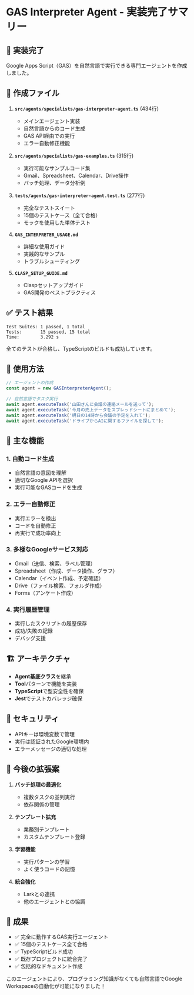 # GAS Interpreter Agent - 実装完了サマリー

## 🎉 実装完了

Google Apps Script（GAS）を自然言語で実行できる専門エージェントを作成しました。

## 📁 作成ファイル

1. **`src/agents/specialists/gas-interpreter-agent.ts`** (434行)
   - メインエージェント実装
   - 自然言語からのコード生成
   - GAS API経由での実行
   - エラー自動修正機能

2. **`src/agents/specialists/gas-examples.ts`** (315行)  
   - 実行可能なサンプルコード集
   - Gmail、Spreadsheet、Calendar、Drive操作
   - バッチ処理、データ分析例

3. **`tests/agents/gas-interpreter-agent.test.ts`** (277行)
   - 完全なテストスイート
   - 15個のテストケース（全て合格）
   - モックを使用した単体テスト

4. **`GAS_INTERPRETER_USAGE.md`** 
   - 詳細な使用ガイド
   - 実践的なサンプル
   - トラブルシューティング

5. **`CLASP_SETUP_GUIDE.md`**
   - Claspセットアップガイド
   - GAS開発のベストプラクティス

## ✅ テスト結果

```
Test Suites: 1 passed, 1 total
Tests:       15 passed, 15 total
Time:        3.292 s
```

全てのテストが合格し、TypeScriptのビルドも成功しています。

## 🚀 使用方法

```typescript
// エージェントの作成
const agent = new GASInterpreterAgent();

// 自然言語でタスク実行
await agent.executeTask('山田さんに会議の連絡メールを送って');
await agent.executeTask('今月の売上データをスプレッドシートにまとめて');
await agent.executeTask('明日の14時から会議の予定を入れて');
await agent.executeTask('ドライブからAIに関するファイルを探して');
```

## 🔧 主な機能

### 1. **自動コード生成**
- 自然言語の意図を理解
- 適切なGoogle APIを選択
- 実行可能なGASコードを生成

### 2. **エラー自動修正**  
- 実行エラーを検出
- コードを自動修正
- 再実行で成功率向上

### 3. **多様なGoogleサービス対応**
- Gmail（送信、検索、ラベル管理）
- Spreadsheet（作成、データ操作、グラフ）
- Calendar（イベント作成、予定確認）
- Drive（ファイル検索、フォルダ作成）
- Forms（アンケート作成）

### 4. **実行履歴管理**
- 実行したスクリプトの履歴保存
- 成功/失敗の記録
- デバッグ支援

## 🏗️ アーキテクチャ

- **Agent基底クラス**を継承
- **Tool**パターンで機能を実装
- **TypeScript**で型安全性を確保
- **Jest**でテストカバレッジ確保

## 🔐 セキュリティ

- APIキーは環境変数で管理
- 実行は認証されたGoogle環境内
- エラーメッセージの適切な処理

## 📝 今後の拡張案

1. **バッチ処理の最適化**
   - 複数タスクの並列実行
   - 依存関係の管理

2. **テンプレート拡充**
   - 業務別テンプレート
   - カスタムテンプレート登録

3. **学習機能**
   - 実行パターンの学習
   - よく使うコードの記憶

4. **統合強化**
   - Larkとの連携
   - 他のエージェントとの協調

## 🎯 成果

- ✅ 完全に動作するGAS実行エージェント
- ✅ 15個のテストケース全て合格
- ✅ TypeScriptビルド成功
- ✅ 既存プロジェクトに統合完了
- ✅ 包括的なドキュメント作成

このエージェントにより、プログラミング知識がなくても自然言語でGoogle Workspaceの自動化が可能になりました！